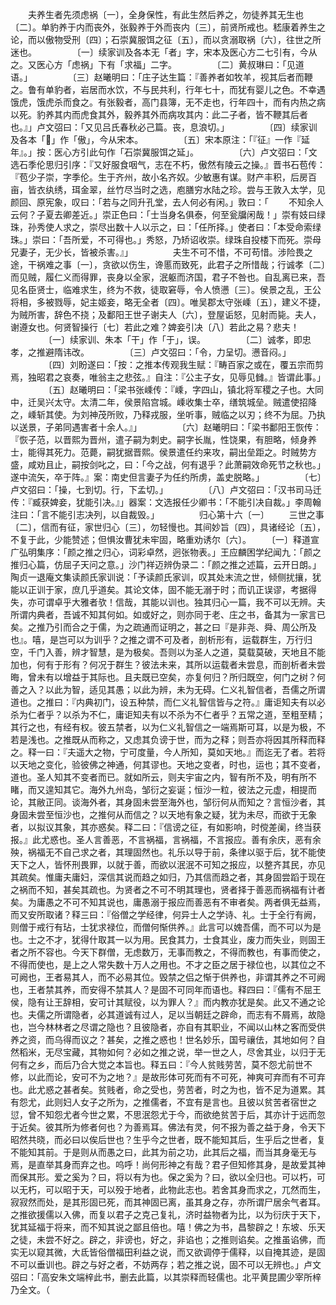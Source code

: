 <!-- { "loadSidebar": true } -->
　　夫养生者先须虑祸〔一〕，全身保性，有此生然后养之，勿徒养其无生也〔二〕。单豹养于内而丧外，张毅养于外而丧内〔三〕，前贤所戒也。嵇康着养生之论，而以傲物受刑〔四〕；石崇冀服饵之征〔五〕，而以贪溺取祸〔六〕，往世之所迷也。
　　
　　〔一〕续家训及各本无「者」字，宋本及医心方二七引有，今从之。又医心方「虑祸」下有「求福」二字。
　　
　　〔二〕黄叔琳曰：「见道语。」
　　
　　〔三〕赵曦明曰：「庄子达生篇：『善养者如牧羊，视其后者而鞭之。鲁有单豹者，岩居而水饮，不与民共利，行年七十，而犹有婴儿之色。不幸遇饿虎，饿虎杀而食之。有张毅者，高门县簿，无不走也，行年四十，而有内热之病以死。豹养其内而虎食其外，毅养其外而病攻其内：此二子者，皆不鞭其后者也。』」卢文弨曰：「又见吕氏春秋必己篇。丧，息浪切。」
　　
　　〔四〕续家训及各本「」作「傲」，今从宋本。
　　
　　〔五〕宋本原注：「『征』一作『延年』。」按：医心方引此句作「石崇冀服饵之延」。
　　
　　〔六〕卢文弨曰：「文选石季伦思归引序：『又好服食咽气，志在不朽，傲然有陵云之操。』晋书石苞传：『苞少子崇，字季伦。生于齐州，故小名齐奴。少敏惠有谋。财产丰积，后房百亩，皆衣纨绣，珥金翠，丝竹尽当时之选，庖膳穷水陆之珍。尝与王敦入太学，见颜回、原宪象，叹曰：「若与之同升孔堂，去人何必有闲。」敦曰：「
　　不知余人云何？子夏去卿差近。」崇正色曰：「士当身名俱泰，何至瓮牖闲哉！」崇有妓曰绿珠，孙秀使人求之，崇尽出数十人以示之，曰：「任所择。」使者曰：「本受命索绿珠。」崇曰：「吾所爱，不可得也。」秀怒，乃矫诏收崇。绿珠自投楼下而死。崇母兄妻子，无少长，皆被杀害。』」 
　　
　　夫生不可不惜，不可苟惜。涉险畏之途，干祸难之事〔一〕，贪欲以伤生，谗慝而致死，此君子之所惜哉；行诚孝〔二〕而见贼，履仁义而得罪，丧身以全家，泯躯而济国，君子不咎也。自乱离已来，吾见名臣贤士，临难求生，终为不救，徒取窘辱，令人愤懑〔三〕。侯景之乱，王公将相，多被戮辱，妃主姬妾，略无全者〔四〕。唯吴郡太守张嵊〔五〕，建义不捷，为贼所害，辞色不挠；及鄱阳王世子谢夫人〔六〕，登屋诟怒，见射而毙。夫人，谢遵女也。何贤智操行〔七〕若此之难？婢妾引决〔八〕若此之易？悲夫！
　　
　　〔一〕续家训、朱本「干」作「于」，误。
　　
　　〔二〕诚孝，即忠孝，之推避隋讳改。
　　
　　〔三〕卢文弨曰：「令，力呈切。懑音闷。」
　　
　　〔四〕刘盼遂曰：「按：之推本传观我生赋：『畴百家之或在，覆五宗而剪焉，独昭君之哀奏，唯翁主之悲弦。』自注：『公主子女，见辱见雠。』皆谓此事。」
　　
　　〔五〕赵曦明曰：「梁书张嵊传：『嵊，字四山，镇北将军稷之子也。大同中，迁吴兴太守。太清二年，侯景陷宫城。嵊收集士卒，缮筑城垒。贼遣使招降之，嵊斩其使。为刘神茂所败，乃释戎服，坐听事，贼临之以刃；终不为屈。乃执以送景，子弟同遇害者十余人。』」
　　
　　〔六〕赵曦明曰：「梁书鄱阳王恢传：『恢子范，以晋熙为晋州，遣子嗣为刺史。嗣字长胤，性饶果，有胆略，倾身养士，能得其死力。范薨，嗣犹据晋熙。侯景遣任约来攻，嗣出垒距之。时贼势方盛，咸劝且止，嗣按剑叱之，曰：「今之战，何有退乎？此萧嗣效命死节之秋也。」遂中流矢，卒于阵。』案：南史但言妻子为任约所虏，盖史脱略。」
　　
　　〔七〕卢文弨曰：「操，七到切。行，下孟切。」
　　
　　〔八〕卢文弨曰：「汉书司马迁传：『臧获婢妾，犹能引决。』」器案：文选报任少卿书：「不能引决自裁。」李周翰注曰：「言不能引志决列，以自裁毁。」
　　
　　归心第十六〔一〕
　　三世之事〔二〕，信而有征，家世归心〔三〕，勿轻慢也。其间妙旨〔四〕，具诸经论〔五〕，不复于此，少能赞述；但惧汝曹犹未牢固，略重劝诱尔〔六〕。
　　〔一〕释道宣广弘明集序：「颜之推之归心，词彩卓然，迥张物表。」王应麟困学纪闻九：「颜之推归心篇，仿屈子天问之意。」沙门祥迈辨伪录二：「颜之推之述篇，云开日朗。」陶贞一退庵文集读颜氏家训说：「予读颜氏家训，叹其处末流之世，倾侧扰攘，犹能以正训于家，庶几乎道矣。其论文体，固不能无溺于时；而讥正误谬，考据得失，亦可谓卓乎大雅者欤！信哉，其能以训也。独其归心一篇，我不可以无辨。夫所谓内典者，吾诚不知其何如。如或好之，则亦同于老、庄之书，备其为一家言已矣。之推乃引而合之于儒，为之疏通而证明之，甚之曰『是非尧、舜、周公所及也』。嘻，是岂可以为训乎？之推之谓不可及者，剖析形有，运载群生，万行归空，千门入善，辨才智慧，是为极矣。吾则以为圣人之道，莫载莫破，天地且不能加也，何有于形有？何况于群生？彼法未来，其所以运载者未尝息，而剖析者未尝晦，曾未有以增益于其际也。且夫既已空矣，亦复何归？所归既空，何门之树？何善之入？以此为智，适见其愚；以此为辨，未为无碍。仁义礼智信者，吾儒之所谓道也。之推曰：『内典初门，设五种禁，而仁义礼智信皆与之符。』庸讵知夫有以必杀为仁者乎？以杀为不仁，庸讵知夫有以不杀为不仁者乎？五常之道，至粗至精；其行之也，有经有权。彼五禁者，以为仁义礼智信之一端焉斯可耳，以是为极，不若是浅也。之推既从而称之，又虑其负谤于世，而为之释；则吾亦将因其所释而释之。释一曰：『夫遥大之物，宁可度量，今人所知，莫如天地。』而迄无了者。若将以天地之变化，验彼佛之神通，何其谬也。天地之变者，时也，运也；其不变者，道也。圣人知其不变者而已。就如所云，则夫宇宙之内，智有所不及，明有所不睹，而又遑知其它。海外九州岛，邹衍之妄诞；恒沙一粒，彼法之元虚，相提而论，其敝正同。谈海外者，其身固未尝至海外也，邹衍何从而知之？言恒沙者，其身固未尝至恒沙也，之推何从而信之？以天地有象之疑，犹为未尽，而欲于无象者，以拟议其象，其亦惑矣。释二曰：『信谤之征，有如影响，时傥差阑，终当获报。』此尤惑也。圣人言善恶，不言祸福，言祸福，不言报应。善有余庆，恶有余殃，祸福无不自己求之者，其理固然也。礼乐以导于前，条律以驱于后，犹不能使天下之人，皆怀刑畏罪，以就于善，而欲以泯泯不可知之报应，以整齐其民，亦见其疏矣。惟庸夫庸妇，深信其说而趋之如归，乃其信而趋之者，其身固尝蹈于现在之祸而不知，甚矣其疏也。为贤者之不可不明其理也，贤者择于善恶而祸福有计者矣。为庸愚之不可不知其说也，庸愚溺于报应而善恶有不审者矣。两者俱无益焉，而又安所取诸？释三曰：『俗僧之学经律，何异士人之学诗、礼。士于全行有阙，则僧于戒行有玷，士犹求禄位，而僧何惭供养。』此言可以媿吾儒，而不可以为是也。士之不才，犹得什取其一以为用。民食其力，士食其业，废力而失业，则固王者之所不容也。今天下群僧，无虑数万，无事而教之，不得而教也，有事而使之，不得而使也，是上之人常失数十万人之用也。不才之臣之居于禄位也，以其位之不可阙也，王者易其人，而不必易其位。毁禁之侣之惭于供养也，非谓其养之不可阙也，王者禁其养，而安得不禁其人？是固不可同年而语也。释四曰：『儒有不屈王侯，隐有让王辞相，安可计其赋役，以为罪人？』而内教亦犹是矣。此又不通之论也。夫儒之所谓隐者，必其道诚有过人，足以当朝廷之辟命，而志有不屑焉，故隐也，岂今林林者之尽谓之隐也？且彼隐者，亦自有其职业，不闻以山林之客而受供养之资，而乌得而议之？甚矣，之推之惑也！世名妙乐，国号禳佉，其地如何？自然稻米，无尽宝藏，其物如何？必如之推之说，举一世之人，尽舍其业，以归于无何有之乡，而后乃合大觉之本旨也。释五曰：『今人贫贱劳苦，莫不怨尤前世不修，以此而论，安可不为之地？』是故形体可死而有不可死，神爽可弃而有不可弃也。此尤惑之甚者矣。贫贱者，命之受也，劳苦者，时之为也，皆不足为道累。其有怨尤，此则妇人女子之所为，之推儒者，不宜有是言也。且彼以贫苦者宿世之愆，曾不知怨尤者今世之累，不思泯怨尤于今，而欲绝贫苦于后，其亦计于远而忽于近矣。彼其所为修者何也？为善焉耳。佛法有灵，何不报为善之益于身，令天下昭然共晓，而必曰以俟后世也？生乎今之世者，既不能知其后，生乎后之世者，复不能知其前。于是则从而愚之曰，此其为前之功，此其后之福，而当其身毫无与焉，是直举其身而弃之也。呜呼！尚何形神之有哉？君子但知修其身，是故爱其神而保其形。爱之奚为？曰，将以有为也。保之奚为？曰，欲以全归也。可以朽，可以无朽，可以昭于天，可以殁于地者，此物此志也。若舍其身而求之，兀然而生，寂寂然而处，是其形固已死，而其神固已离，虽其身之存，亦所谓尸居余气者耳。之推欲援儒以入佛，而复以君子之克己复礼，济时益物者为比，以为衍庆于天下，犹其延福于将来，而不知其说之鄙且倍也。嘻！佛之为书，昌黎辟之！东坡、乐天之徒，未尝不好之。辟之，非谤也，好之，非谄也；之推则谄矣。之推虽谄佛，而实无以窥其微，大氐皆俗僧福田利益之说，而又欲调停于儒释，以自掩其迹，是固不可以垂训也。辟之与好之者，不妨两存；若之推之说，固不可以无辨也。」卢文弨曰：「高安朱文端梓此书，删去此篇，以其崇释而轻儒也。北平黄昆圃少宰所梓乃全文。（
